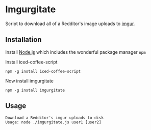 Imgurgitate
=========

Script to download all of a Redditor's image uploads to [imgur](http://imgur.com).

Installation
----------

Install [Node.js](http://nodejs.org/) which includes the wonderful package manager `npm`

Install iced-coffee-script

    npm -g install iced-coffee-script

Now install imgurgitate

    npm -g install imgurgitate

Usage
----

    Download a Redditor's imgur uploads to disk
    Usage: node ./imgurgitate.js user1 [user2]

